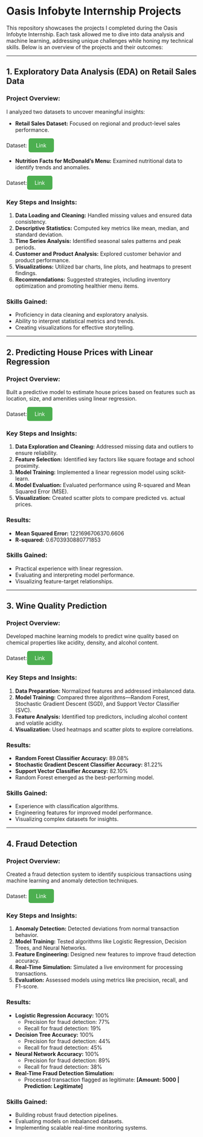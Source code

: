 # Oasis Infobyte Internship Projects

This repository showcases the projects I completed during the Oasis Infobyte Internship. Each task allowed me to dive into data analysis and machine learning, addressing unique challenges while honing my technical skills. Below is an overview of the projects and their outcomes:

---

## **1. Exploratory Data Analysis (EDA) on Retail Sales Data**

### Project Overview:

I analyzed two datasets to uncover meaningful insights:

- **Retail Sales Dataset:** Focused on regional and product-level sales performance.
  
Dataset: <a href="https://www.kaggle.com/datasets/mohammadtalib786/retail-sales-dataset" target="_blank" style="display: inline-block; padding: 10px 20px; background-color: #4CAF50; color: white; text-align: center; text-decoration: none; border-radius: 5px;">Link</a>

- **Nutrition Facts for McDonald’s Menu:** Examined nutritional data to identify trends and anomalies.

Dataset:<a href="https://www.kaggle.com/datasets/mcdonalds/nutrition-facts" target="_blank" style="display: inline-block; padding: 10px 20px; background-color: #4CAF50; color: white; text-align: center; text-decoration: none; border-radius: 5px;">Link</a>

### Key Steps and Insights:

1. **Data Loading and Cleaning:** Handled missing values and ensured data consistency.
2. **Descriptive Statistics:** Computed key metrics like mean, median, and standard deviation.
3. **Time Series Analysis:** Identified seasonal sales patterns and peak periods.
4. **Customer and Product Analysis:** Explored customer behavior and product performance.
5. **Visualizations:** Utilized bar charts, line plots, and heatmaps to present findings.
6. **Recommendations:** Suggested strategies, including inventory optimization and promoting healthier menu items.

### Skills Gained:

- Proficiency in data cleaning and exploratory analysis.
- Ability to interpret statistical metrics and trends.
- Creating visualizations for effective storytelling.

---

## **2. Predicting House Prices with Linear Regression**

### Project Overview:

Built a predictive model to estimate house prices based on features such as location, size, and amenities using linear regression.

Dataset:<a href="https://www.kaggle.com/code/ashydv/housing-price-prediction-linear-regression/input" target="_blank" style="display: inline-block; padding: 10px 20px; background-color: #4CAF50; color: white; text-align: center; text-decoration: none; border-radius: 5px;">Link</a>

### Key Steps and Insights:

1. **Data Exploration and Cleaning:** Addressed missing data and outliers to ensure reliability.
2. **Feature Selection:** Identified key factors like square footage and school proximity.
3. **Model Training:** Implemented a linear regression model using scikit-learn.
4. **Model Evaluation:** Evaluated performance using R-squared and Mean Squared Error (MSE).
5. **Visualization:** Created scatter plots to compare predicted vs. actual prices.

### Results:

- **Mean Squared Error:** 1221696706370.6606
- **R-squared:** 0.6703930880771853

### Skills Gained:

- Practical experience with linear regression.
- Evaluating and interpreting model performance.
- Visualizing feature-target relationships.

---

## **3. Wine Quality Prediction**

### Project Overview:

Developed machine learning models to predict wine quality based on chemical properties like acidity, density, and alcohol content.

Dataset:<a href="https://www.kaggle.com/datasets/yasserh/wine-quality-dataset" target="_blank" style="display: inline-block; padding: 10px 20px; background-color: #4CAF50; color: white; text-align: center; text-decoration: none; border-radius: 5px;">Link</a>

### Key Steps and Insights:

1. **Data Preparation:** Normalized features and addressed imbalanced data.
2. **Model Training:** Compared three algorithms—Random Forest, Stochastic Gradient Descent (SGD), and Support Vector Classifier (SVC).
3. **Feature Analysis:** Identified top predictors, including alcohol content and volatile acidity.
4. **Visualization:** Used heatmaps and scatter plots to explore correlations.

### Results:

- **Random Forest Classifier Accuracy:** 89.08%
- **Stochastic Gradient Descent Classifier Accuracy:** 81.22%
- **Support Vector Classifier Accuracy:** 82.10%
- Random Forest emerged as the best-performing model.

### Skills Gained:

- Experience with classification algorithms.
- Engineering features for improved model performance.
- Visualizing complex datasets for insights.

---

## **4. Fraud Detection**

### Project Overview:

Created a fraud detection system to identify suspicious transactions using machine learning and anomaly detection techniques.

Dataset: <a href="https://www.kaggle.com/datasets/mlg-ulb/creditcardfraud" target="_blank" style="display: inline-block; padding: 10px 20px; background-color: #4CAF50; color: white; text-align: center; text-decoration: none; border-radius: 5px;">Link</a>


### Key Steps and Insights:

1. **Anomaly Detection:** Detected deviations from normal transaction behavior.
2. **Model Training:** Tested algorithms like Logistic Regression, Decision Trees, and Neural Networks.
3. **Feature Engineering:** Designed new features to improve fraud detection accuracy.
4. **Real-Time Simulation:** Simulated a live environment for processing transactions.
5. **Evaluation:** Assessed models using metrics like precision, recall, and F1-score.

### Results:

- **Logistic Regression Accuracy:** 100%
  - Precision for fraud detection: 77%
  - Recall for fraud detection: 19%
- **Decision Tree Accuracy:** 100%
  - Precision for fraud detection: 44%
  - Recall for fraud detection: 45%
- **Neural Network Accuracy:** 100%
  - Precision for fraud detection: 89%
  - Recall for fraud detection: 38%
- **Real-Time Fraud Detection Simulation:**
  - Processed transaction flagged as legitimate: **[Amount: 5000 | Prediction: Legitimate]**

### Skills Gained:

- Building robust fraud detection pipelines.
- Evaluating models on imbalanced datasets.
- Implementing scalable real-time monitoring systems.
